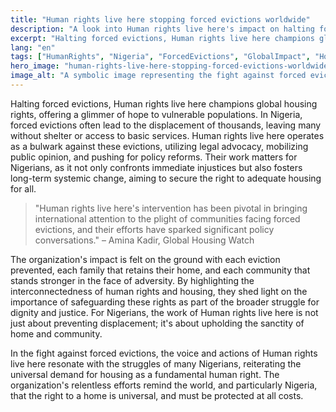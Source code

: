 ```yaml
---
title: "Human rights live here stopping forced evictions worldwide"
description: "A look into Human rights live here's impact on halting forced evictions globally and its relevance to Nigeria."
excerpt: "Halting forced evictions, Human rights live here champions global housing rights."
lang: "en"
tags: ["HumanRights", "Nigeria", "ForcedEvictions", "GlobalImpact", "HousingRights"]
hero_image: "human-rights-live-here-stopping-forced-evictions-worldwide.png"
image_alt: "A symbolic image representing the fight against forced evictions by Human rights live here."
---
```


Halting forced evictions, Human rights live here champions global housing rights, offering a glimmer of hope to vulnerable populations. In Nigeria, forced evictions often lead to the displacement of thousands, leaving many without shelter or access to basic services. Human rights live here operates as a bulwark against these evictions, utilizing legal advocacy, mobilizing public opinion, and pushing for policy reforms. Their work matters for Nigerians, as it not only confronts immediate injustices but also fosters long-term systemic change, aiming to secure the right to adequate housing for all.

> "Human rights live here's intervention has been pivotal in bringing international attention to the plight of communities facing forced evictions, and their efforts have sparked significant policy conversations." – Amina Kadir, Global Housing Watch

The organization's impact is felt on the ground with each eviction prevented, each family that retains their home, and each community that stands stronger in the face of adversity. By highlighting the interconnectedness of human rights and housing, they shed light on the importance of safeguarding these rights as part of the broader struggle for dignity and justice. For Nigerians, the work of Human rights live here is not just about preventing displacement; it's about upholding the sanctity of home and community.

In the fight against forced evictions, the voice and actions of Human rights live here resonate with the struggles of many Nigerians, reiterating the universal demand for housing as a fundamental human right. The organization's relentless efforts remind the world, and particularly Nigeria, that the right to a home is universal, and must be protected at all costs.